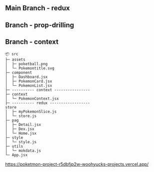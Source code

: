 






## Main Branch - redux
## Branch - prop-drilling
## Branch - context

```
📦 src
├─ assets
│  ├─ poketball.png
│  └─ Pokemontitle.svg
├─ component
│  ├─ Dashboard.jsx
│  ├─ PokemonCard.jsx
│  └─ PokemonList.jsx
├─ ---------- context ----------------
├─ context
│  └─ PokemonContext.jsx
├─ ---------- redux ------------------
store
│  ├─ myPokemonSlice.js
│  └─ store.js
├─ pag
│  ├─ Detail.jsx
│  ├─ Dex.jsx
│  └─ Home.jsx
├─ style
│  └─ style.js
├─ utils
│  └─ mokdata.js
└─ App.jsx
```

https://poketmon-project-r5dbfjp2w-woohyucks-projects.vercel.app/

